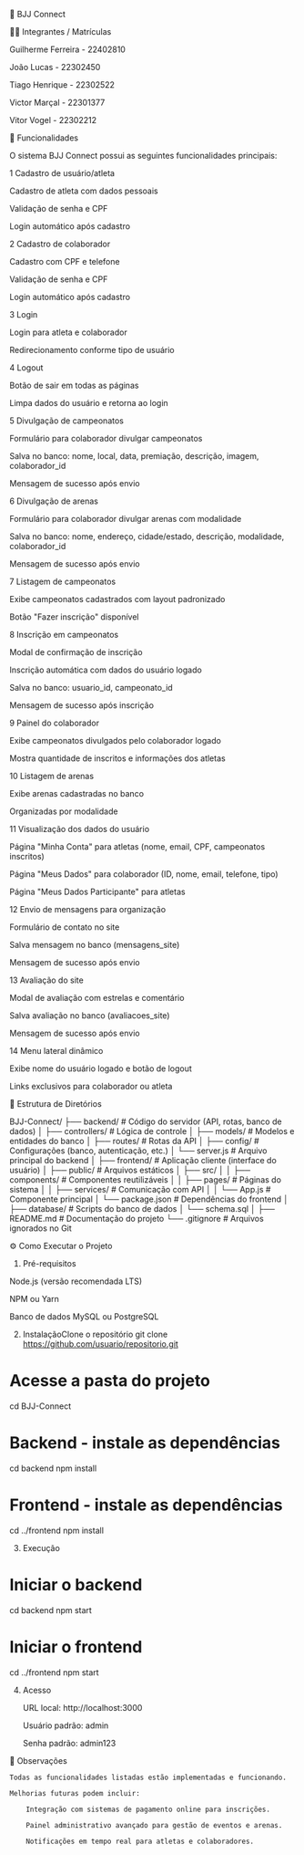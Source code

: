 📌 BJJ Connect


👨‍💻 Integrantes / Matrículas

Guilherme Ferreira - 22402810

João Lucas - 22302450

Tiago Henrique - 22302522

Victor Marçal - 22301377

Vitor Vogel - 22302212


🚀 Funcionalidades

O sistema BJJ Connect possui as seguintes funcionalidades principais:


1 Cadastro de usuário/atleta

Cadastro de atleta com dados pessoais

Validação de senha e CPF

Login automático após cadastro


2 Cadastro de colaborador

Cadastro com CPF e telefone

Validação de senha e CPF

Login automático após cadastro


3 Login

Login para atleta e colaborador

Redirecionamento conforme tipo de usuário


4 Logout

Botão de sair em todas as páginas

Limpa dados do usuário e retorna ao login

5 Divulgação de campeonatos

Formulário para colaborador divulgar campeonatos

Salva no banco: nome, local, data, premiação, descrição, imagem, colaborador_id

Mensagem de sucesso após envio

6 Divulgação de arenas

Formulário para colaborador divulgar arenas com modalidade

Salva no banco: nome, endereço, cidade/estado, descrição, modalidade, colaborador_id

Mensagem de sucesso após envio

7 Listagem de campeonatos

Exibe campeonatos cadastrados com layout padronizado

Botão "Fazer inscrição" disponível

8 Inscrição em campeonatos

Modal de confirmação de inscrição

Inscrição automática com dados do usuário logado

Salva no banco: usuario_id, campeonato_id

Mensagem de sucesso após inscrição

9 Painel do colaborador

Exibe campeonatos divulgados pelo colaborador logado

Mostra quantidade de inscritos e informações dos atletas

10 Listagem de arenas

Exibe arenas cadastradas no banco

Organizadas por modalidade

11 Visualização dos dados do usuário

Página "Minha Conta" para atletas (nome, email, CPF, campeonatos inscritos)

Página "Meus Dados" para colaborador (ID, nome, email, telefone, tipo)

Página "Meus Dados Participante" para atletas

12 Envio de mensagens para organização

Formulário de contato no site

Salva mensagem no banco (mensagens_site)

Mensagem de sucesso após envio

13 Avaliação do site

Modal de avaliação com estrelas e comentário

Salva avaliação no banco (avaliacoes_site)

Mensagem de sucesso após envio

14 Menu lateral dinâmico

Exibe nome do usuário logado e botão de logout

Links exclusivos para colaborador ou atleta



📂 Estrutura de Diretórios

BJJ-Connect/
├── backend/                # Código do servidor (API, rotas, banco de dados)
│   ├── controllers/        # Lógica de controle
│   ├── models/             # Modelos e entidades do banco
│   ├── routes/             # Rotas da API
│   ├── config/             # Configurações (banco, autenticação, etc.)
│   └── server.js           # Arquivo principal do backend
│
├── frontend/               # Aplicação cliente (interface do usuário)
│   ├── public/             # Arquivos estáticos
│   ├── src/
│   │   ├── components/     # Componentes reutilizáveis
│   │   ├── pages/          # Páginas do sistema
│   │   ├── services/       # Comunicação com API
│   │   └── App.js          # Componente principal
│   └── package.json        # Dependências do frontend
│
├── database/               # Scripts do banco de dados
│   └── schema.sql
│
├── README.md               # Documentação do projeto
└── .gitignore              # Arquivos ignorados no Git



⚙️ Como Executar o Projeto
1. Pré-requisitos

Node.js (versão recomendada LTS)

NPM ou Yarn

Banco de dados MySQL ou PostgreSQL



2. InstalaçãoClone o repositório
git clone https://github.com/usuario/repositorio.git

# Acesse a pasta do projeto
cd BJJ-Connect

# Backend - instale as dependências
cd backend
npm install

# Frontend - instale as dependências
cd ../frontend
npm install


3. Execução

# Iniciar o backend
cd backend
npm start

# Iniciar o frontend
cd ../frontend
npm start


4. Acesso

    URL local: http://localhost:3000

    Usuário padrão: admin

    Senha padrão: admin123


📌 Observações

    Todas as funcionalidades listadas estão implementadas e funcionando.

    Melhorias futuras podem incluir:

        Integração com sistemas de pagamento online para inscrições.

        Painel administrativo avançado para gestão de eventos e arenas.

        Notificações em tempo real para atletas e colaboradores.
